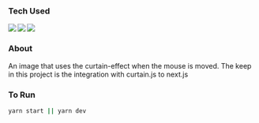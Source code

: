 <h3>Tech Used</h3>
<img align="left" src="https://img.shields.io/badge/-Next.JS-white?style=for-the-badge&logo=next.js&logoColor=000000" />
<img align="left" src="https://img.shields.io/badge/-Styled%20Components-white?style=for-the-badge&logo=styled-components&logoColor=DB7093" />
<img align="left" src="https://img.shields.io/badge/-Curtain.JS-white?style=for-the-badge&logo=Curtain.JS&logoColor=#61DAFB"/>
<br/>

<h3>About</h3>
An image that uses the curtain-effect when the mouse is moved.
The keep in this project is the integration with curtain.js to next.js

<h3>To Run</h3>

```bash
yarn start || yarn dev
```
